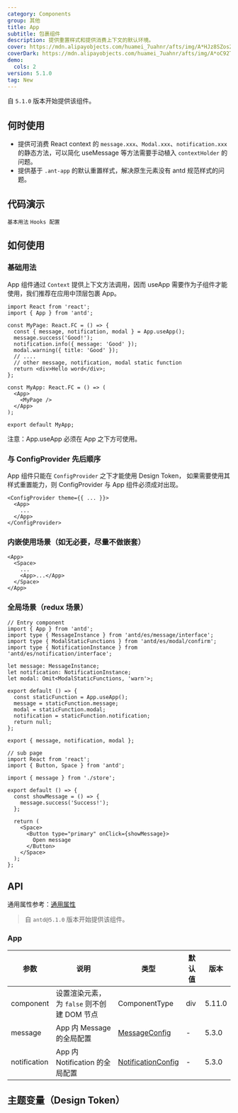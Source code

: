 ```yaml
---
category: Components
group: 其他
title: App
subtitle: 包裹组件
description: 提供重置样式和提供消费上下文的默认环境。
cover: https://mdn.alipayobjects.com/huamei_7uahnr/afts/img/A*HJz8SZos2wgAAAAAAAAAAAAADrJ8AQ/original
coverDark: https://mdn.alipayobjects.com/huamei_7uahnr/afts/img/A*oC92TK44Ex8AAAAAAAAAAAAADrJ8AQ/original
demo:
  cols: 2
version: 5.1.0
tag: New
---
```


自 `5.1.0` 版本开始提供该组件。

## 何时使用

- 提供可消费 React context 的 `message.xxx`、`Modal.xxx`、`notification.xxx` 的静态方法，可以简化 useMessage 等方法需要手动植入 `contextHolder` 的问题。
- 提供基于 `.ant-app` 的默认重置样式，解决原生元素没有 antd 规范样式的问题。

## 代码演示

<!-- prettier-ignore -->
<code src="./demo/basic.tsx">基本用法</code>
<code src="./demo/config.tsx">Hooks 配置</code>

## 如何使用

### 基础用法

App 组件通过 `Context` 提供上下文方法调用，因而 useApp 需要作为子组件才能使用，我们推荐在应用中顶层包裹 App。

```tsx
import React from 'react';
import { App } from 'antd';

const MyPage: React.FC = () => {
  const { message, notification, modal } = App.useApp();
  message.success('Good!');
  notification.info({ message: 'Good' });
  modal.warning({ title: 'Good' });
  // ....
  // other message, notification, modal static function
  return <div>Hello word</div>;
};

const MyApp: React.FC = () => (
  <App>
    <MyPage />
  </App>
);

export default MyApp;
```

注意：App.useApp 必须在 App 之下方可使用。

### 与 ConfigProvider 先后顺序

App 组件只能在 `ConfigProvider` 之下才能使用 Design Token， 如果需要使用其样式重置能力，则 ConfigProvider 与 App 组件必须成对出现。

```tsx
<ConfigProvider theme={{ ... }}>
  <App>
    ...
  </App>
</ConfigProvider>
```

### 内嵌使用场景（如无必要，尽量不做嵌套）

```tsx
<App>
  <Space>
    ...
    <App>...</App>
  </Space>
</App>
```

### 全局场景（redux 场景）

```tsx
// Entry component
import { App } from 'antd';
import type { MessageInstance } from 'antd/es/message/interface';
import type { ModalStaticFunctions } from 'antd/es/modal/confirm';
import type { NotificationInstance } from 'antd/es/notification/interface';

let message: MessageInstance;
let notification: NotificationInstance;
let modal: Omit<ModalStaticFunctions, 'warn'>;

export default () => {
  const staticFunction = App.useApp();
  message = staticFunction.message;
  modal = staticFunction.modal;
  notification = staticFunction.notification;
  return null;
};

export { message, notification, modal };
```

```tsx
// sub page
import React from 'react';
import { Button, Space } from 'antd';

import { message } from './store';

export default () => {
  const showMessage = () => {
    message.success('Success!');
  };

  return (
    <Space>
      <Button type="primary" onClick={showMessage}>
        Open message
      </Button>
    </Space>
  );
};
```

## API

通用属性参考：[通用属性](/docs/react/common-props)

> 自 `antd@5.1.0` 版本开始提供该组件。

### App

| 参数 | 说明 | 类型 | 默认值 | 版本 |
| --- | --- | --- | --- | --- |
| component | 设置渲染元素，为 `false` 则不创建 DOM 节点 | ComponentType | div | 5.11.0 |
| message | App 内 Message 的全局配置 | [MessageConfig](/components/message-cn/#messageconfig) | - | 5.3.0 |
| notification | App 内 Notification 的全局配置 | [NotificationConfig](/components/notification-cn/#notificationconfig) | - | 5.3.0 |

## 主题变量（Design Token）

<ComponentTokenTable component="App"></ComponentTokenTable>
